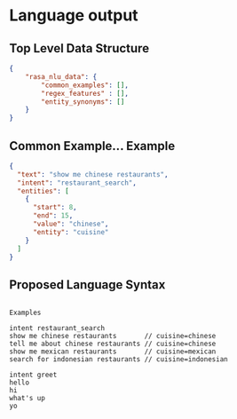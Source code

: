 # Language output

## Top Level Data Structure
```json
{
    "rasa_nlu_data": {
        "common_examples": [],
        "regex_features" : [],
        "entity_synonyms": []
    }
}
```


## Common Example... Example

```json
{
  "text": "show me chinese restaurants",
  "intent": "restaurant_search",
  "entities": [
    {
      "start": 8,
      "end": 15,
      "value": "chinese",
      "entity": "cuisine"
    }
  ]
}
```

## Proposed Language Syntax

```

Examples

intent restaurant_search
show me chinese restaurants       // cuisine=chinese
tell me about chinese restaurants // cuisine=chinese
show me mexican restaurants       // cuisine=mexican
search for indonesian restaurants // cuisine=indonesian

intent greet
hello
hi
what's up
yo
```

